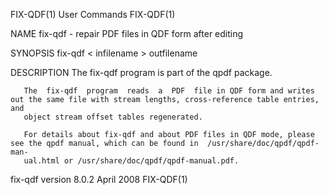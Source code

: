 
FIX-QDF(1)                                                         User Commands                                                        FIX-QDF(1)

NAME
       fix-qdf - repair PDF files in QDF form after editing

SYNOPSIS
       fix-qdf < infilename > outfilename

DESCRIPTION
       The fix-qdf program is part of the qpdf package.

       The  fix-qdf  program  reads  a  PDF  file in QDF form and writes out the same file with stream lengths, cross-reference table entries, and
       object stream offset tables regenerated.

       For details about fix-qdf and about PDF files in QDF mode, please see the qpdf manual, which can be found in  /usr/share/doc/qpdf/qpdf-man‐
       ual.html or /usr/share/doc/qpdf/qpdf-manual.pdf.

fix-qdf version 8.0.2                                               April 2008                                                          FIX-QDF(1)
